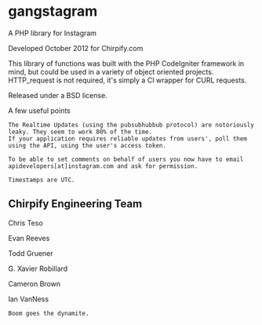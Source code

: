 gangstagram
===========

A PHP library for Instagram

Developed October 2012 for Chirpify.com

This library of functions was built with the PHP CodeIgniter framework in mind, but could be used in a variety of object oriented projects.
HTTP_request is not required, it's simply a CI wrapper for CURL requests.

Released under a BSD license.

A few useful points

    The Realtime Updates (using the pubsubhubbub protocol) are notoriously leaky. They seem to work 80% of the time. 
    If your application requires reliable updates from users', poll them using the API, using the user's access token.

    To be able to set comments on behalf of users you now have to email 
    apidevelopers[at]instagram.com and ask for permission.

    Timestamps are UTC.  




Chirpify Engineering Team
-------------------------

Chris Teso

Evan Reeves

Todd Gruener

G. Xavier Robillard

Cameron Brown

Ian VanNess



`Boom goes the dynamite.` 
